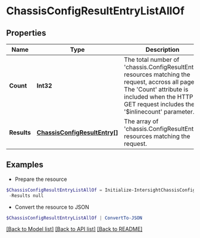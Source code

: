 # ChassisConfigResultEntryListAllOf
## Properties

Name | Type | Description | Notes
------------ | ------------- | ------------- | -------------
**Count** | **Int32** | The total number of &#39;chassis.ConfigResultEntry&#39; resources matching the request, accross all pages. The &#39;Count&#39; attribute is included when the HTTP GET request includes the &#39;$inlinecount&#39; parameter. | [optional] 
**Results** | [**ChassisConfigResultEntry[]**](ChassisConfigResultEntry.md) | The array of &#39;chassis.ConfigResultEntry&#39; resources matching the request. | [optional] 

## Examples

- Prepare the resource
```powershell
$ChassisConfigResultEntryListAllOf = Initialize-IntersightChassisConfigResultEntryListAllOf  -Count null `
 -Results null
```

- Convert the resource to JSON
```powershell
$ChassisConfigResultEntryListAllOf | ConvertTo-JSON
```

[[Back to Model list]](../README.md#documentation-for-models) [[Back to API list]](../README.md#documentation-for-api-endpoints) [[Back to README]](../README.md)

